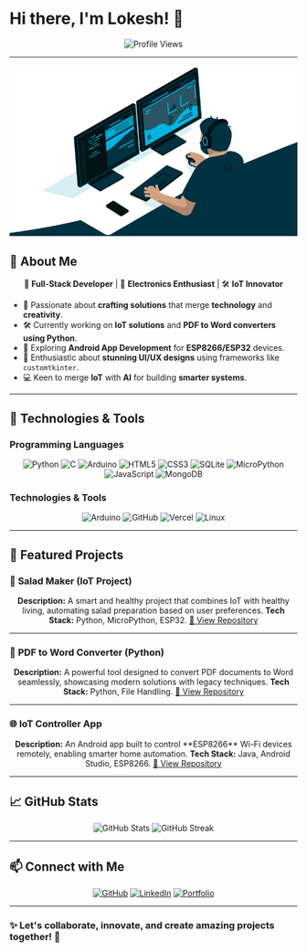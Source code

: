 # Hi there, I'm Lokesh! 👋  
<div align="center">
  <img src="https://komarev.com/ghpvc/?username=Lokimux&color=brightgreen" alt="Profile Views" />
</div>

---
</p>
<img src="https://github.com/Potential17/Potential17/blob/master/user.gif" />
</p>

## 🚀 About Me  

<div align="center">
🎨 <b>Full-Stack Developer</b> | 🌟 <b>Electronics Enthusiast</b> | 🛠️ <b>IoT Innovator</b>  
</div>

- 🌟 Passionate about **crafting solutions** that merge **technology** and **creativity**.  
- 🛠️ Currently working on **IoT solutions** and **PDF to Word converters using Python**.  
- 📱 Exploring **Android App Development** for **ESP8266/ESP32** devices.  
- 🎨 Enthusiastic about **stunning UI/UX designs** using frameworks like `customtkinter`.  
- 💻 Keen to merge **IoT** with **AI** for building **smarter systems**.

---

## 🔧 Technologies & Tools  

### **Programming Languages**  
<div align="center">
  <img src="https://img.shields.io/badge/-Python-3776AB?style=for-the-badge&logo=python&logoColor=white" alt="Python"/>
  <img src="https://img.shields.io/badge/-C-00599C?style=for-the-badge&logo=c&logoColor=white" alt="C"/>
  <img src="https://img.shields.io/badge/-Arduino-00979D?style=for-the-badge&logo=arduino&logoColor=white" alt="Arduino"/>
  <img src="https://img.shields.io/badge/-HTML5-E34F26?style=for-the-badge&logo=html5&logoColor=white" alt="HTML5"/>
  <img src="https://img.shields.io/badge/-CSS3-1572B6?style=for-the-badge&logo=css3&logoColor=white" alt="CSS3"/>
  <img src="https://img.shields.io/badge/-SQLite-003B57?style=for-the-badge&logo=sqlite&logoColor=white" alt="SQLite"/>
  <img src="https://img.shields.io/badge/-MicroPython-004B87?style=for-the-badge&logo=python&logoColor=white" alt="MicroPython"/>
  <img src="https://img.shields.io/badge/-JavaScript-F7DF1E?style=for-the-badge&logo=javascript&logoColor=black" alt="JavaScript"/>
  <img src="https://img.shields.io/badge/-MongoDB-47A248?style=for-the-badge&logo=mongodb&logoColor=white" alt="MongoDB"/>
</div>

### **Technologies & Tools**  
<div align="center">
  <img src="https://img.shields.io/badge/-Arduino-00979D?style=for-the-badge&logo=arduino&logoColor=white" alt="Arduino"/>
  <img src="https://img.shields.io/badge/-GitHub-181717?style=for-the-badge&logo=github&logoColor=white" alt="GitHub"/>
  <img src="https://img.shields.io/badge/-Vercel-000000?style=for-the-badge&logo=vercel&logoColor=white" alt="Vercel"/>
  <img src="https://img.shields.io/badge/-Linux-FCC624?style=for-the-badge&logo=linux&logoColor=black" alt="Linux"/>
</div>

---

## 🌟 Featured Projects  

### 🥗 **Salad Maker (IoT Project)**  
<div align="center">
<b>Description:</b> A smart and healthy project that combines IoT with healthy living, automating salad preparation based on user preferences.  
<b>Tech Stack:</b> Python, MicroPython, ESP32.  
<a href="https://github.com/Lokimux/Smart-Salad-Maker">🔗 View Repository</a>
</div>

---

### 📂 **PDF to Word Converter (Python)**  
<div align="center">
<b>Description:</b> A powerful tool designed to convert PDF documents to Word seamlessly, showcasing modern solutions with legacy techniques.  
<b>Tech Stack:</b> Python, File Handling.  
<a href="https://github.com/Lokimux/PDF-to-Word-Converter">🔗 View Repository</a>
</div>

---

### 🌐 **IoT Controller App**  
<div align="center">
<b>Description:</b> An Android app built to control **ESP8266** Wi-Fi devices remotely, enabling smarter home automation.  
<b>Tech Stack:</b> Java, Android Studio, ESP8266.  
<a href="https://github.com/Lokimux/IoT-Controller-App">🔗 View Repository</a>
</div>

---

## 📈 GitHub Stats  

<div align="center">
  <img src="https://github-readme-stats.vercel.app/api?username=Lokimux&show_icons=true&theme=radical" width="45%" alt="GitHub Stats"/>
  <img src="https://github-readme-streak-stats.herokuapp.com/?user=Lokimux&theme=radical" width="45%" alt="GitHub Streak"/>
</div>

---

## 📫 Connect with Me  

<div align="center">
  <a href="https://github.com/Lokimux"><img src="https://img.shields.io/badge/-GitHub-181717?style=for-the-badge&logo=github&logoColor=white" alt="GitHub"/></a>
  <a href="https://linkedin.com/in/YOUR-LINK-HERE"><img src="https://img.shields.io/badge/-LinkedIn-0077B5?style=for-the-badge&logo=linkedin&logoColor=white" alt="LinkedIn"/></a>
  <a href="https://YOUR-PORTFOLIO-LINK.com"><img src="https://img.shields.io/badge/-Portfolio-000000?style=for-the-badge&logo=google-chrome&logoColor=white" alt="Portfolio"/></a>
</div>

---

### ✨ Let's collaborate, innovate, and create amazing projects together! 🌟  
